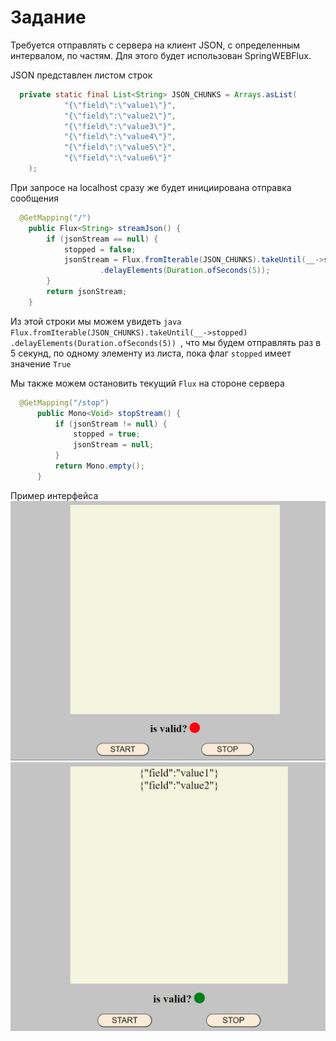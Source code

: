 # Задание 
Требуется отправлять с сервера на клиент JSON, с определенным интервалом, по частям. Для этого будет использован SpringWEBFlux.
</br>

JSON представлен листом строк
```java
  private static final List<String> JSON_CHUNKS = Arrays.asList(
            "{\"field\":\"value1\"}",
            "{\"field\":\"value2\"}",
            "{\"field\":\"value3\"}",
            "{\"field\":\"value4\"}",
            "{\"field\":\"value5\"}",
            "{\"field\":\"value6\"}"
    );
```
При запросе на localhost сразу же будет инициирована отправка сообщения
```java
  @GetMapping("/")
    public Flux<String> streamJson() {
        if (jsonStream == null) {
            stopped = false;
            jsonStream = Flux.fromIterable(JSON_CHUNKS).takeUntil(__->stopped)
                    .delayElements(Duration.ofSeconds(5));
        }
        return jsonStream;
    }
```

Из этой строки мы можем увидеть ```java Flux.fromIterable(JSON_CHUNKS).takeUntil(__->stopped)
.delayElements(Duration.ofSeconds(5)) ```, что мы будем отправлять раз в 5 секунд, по одному элементу из листа,
пока флаг ``` stopped ``` имеет значение ``` True ```

Мы также можем остановить текущий ``` Flux ``` на стороне сервера

```java
  @GetMapping("/stop")
      public Mono<Void> stopStream() {
          if (jsonStream != null) {
              stopped = true;
              jsonStream = null;
          }
          return Mono.empty();
      }
```

Пример интерфейса
![Image alt](https://github.com/KeillsIDP/flux-json-sender/blob/main/gitimg/git_1.png?raw=true)
![Image alt](https://github.com/KeillsIDP/flux-json-sender/blob/main/gitimg/git_2.png)

